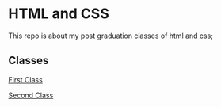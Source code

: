 # HTML and CSS

This repo is about my post graduation classes of html and css;

## Classes
[First Class](https://github.com/rafaelim/HTML-CSS/tree/master/first-class)

[Second Class](https://github.com/rafaelim/HTML-CSS/tree/master/second-class)

